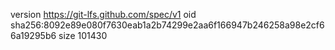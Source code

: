 version https://git-lfs.github.com/spec/v1
oid sha256:8092e89e080f7630eab1a2b74299e2aa6f166947b246258a98e2cf66a19295b6
size 101430
